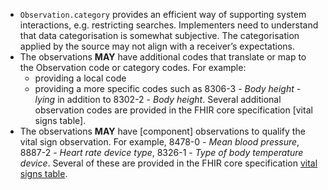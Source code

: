 - `Observation.category` provides an efficient way of supporting system interactions, e.g. restricting searches. Implementers need to understand that data categorisation is somewhat subjective. The categorisation applied by the source may not align with a receiver’s expectations.
- The observations **MAY** have additional codes that translate or map to the Observation code or category codes. For example:
   -  providing a local code
   -  providing a more specific codes such as 8306-3 - *Body height - lying* in addition to 8302-2 - *Body height*.  Several additional observation codes are provided in the FHIR core specification [vital signs table].
- The observations **MAY** have [component] observations to qualify the vital sign observation. For example, 8478-0 - *Mean blood pressure*, 8887-2 - *Heart rate device type*, 8326-1 - *Type of body temperature device*. Several of these are provided in the FHIR core specification [vital signs table](http://hl7.org/fhir/R4/observation-vitalsigns.html#vitals-table).



